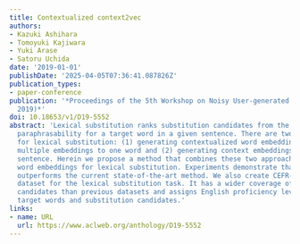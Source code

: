 ```yaml
---
title: Contextualized context2vec
authors:
- Kazuki Ashihara
- Tomoyuki Kajiwara
- Yuki Arase
- Satoru Uchida
date: '2019-01-01'
publishDate: '2025-04-05T07:36:41.087826Z'
publication_types:
- paper-conference
publication: '*Proceedings of the 5th Workshop on Noisy User-generated Text (W-NUT
  2019)*'
doi: 10.18653/v1/D19-5552
abstract: 'Lexical substitution ranks substitution candidates from the viewpoint of
  paraphrasability for a target word in a given sentence. There are two major approaches
  for lexical substitution: (1) generating contextualized word embeddings by assigning
  multiple embeddings to one word and (2) generating context embeddings using the
  sentence. Herein we propose a method that combines these two approaches to contextualize
  word embeddings for lexical substitution. Experiments demonstrate that our method
  outperforms the current state-of-the-art method. We also create CEFR-LP, a new evaluation
  dataset for the lexical substitution task. It has a wider coverage of substitution
  candidates than previous datasets and assigns English proficiency levels to all
  target words and substitution candidates.'
links:
- name: URL
  url: https://www.aclweb.org/anthology/D19-5552
---
```

